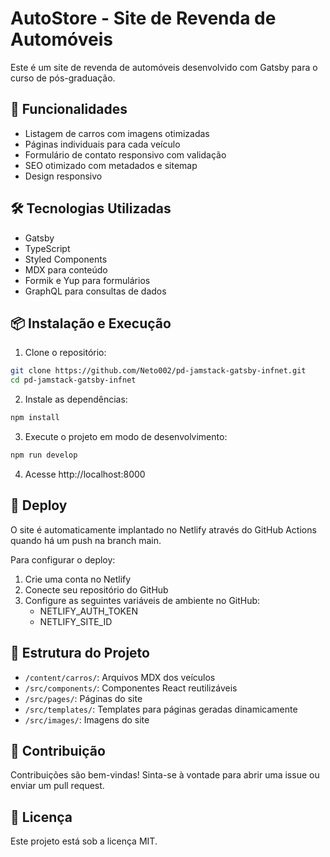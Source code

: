 # AutoStore - Site de Revenda de Automóveis

Este é um site de revenda de automóveis desenvolvido com Gatsby para o curso de pós-graduação.

## 🚗 Funcionalidades

- Listagem de carros com imagens otimizadas
- Páginas individuais para cada veículo
- Formulário de contato responsivo com validação
- SEO otimizado com metadados e sitemap
- Design responsivo

## 🛠️ Tecnologias Utilizadas

- Gatsby
- TypeScript
- Styled Components
- MDX para conteúdo
- Formik e Yup para formulários
- GraphQL para consultas de dados

## 📦 Instalação e Execução

1. Clone o repositório:

```bash
git clone https://github.com/Neto002/pd-jamstack-gatsby-infnet.git
cd pd-jamstack-gatsby-infnet
```

2. Instale as dependências:

```bash
npm install
```

3. Execute o projeto em modo de desenvolvimento:

```bash
npm run develop
```

4. Acesse http://localhost:8000

## 🚀 Deploy

O site é automaticamente implantado no Netlify através do GitHub Actions quando há um push na branch main.

Para configurar o deploy:

1. Crie uma conta no Netlify
2. Conecte seu repositório do GitHub
3. Configure as seguintes variáveis de ambiente no GitHub:
   - NETLIFY_AUTH_TOKEN
   - NETLIFY_SITE_ID

## 📝 Estrutura do Projeto

- `/content/carros/`: Arquivos MDX dos veículos
- `/src/components/`: Componentes React reutilizáveis
- `/src/pages/`: Páginas do site
- `/src/templates/`: Templates para páginas geradas dinamicamente
- `/src/images/`: Imagens do site

## 🤝 Contribuição

Contribuições são bem-vindas! Sinta-se à vontade para abrir uma issue ou enviar um pull request.

## 📄 Licença

Este projeto está sob a licença MIT.

